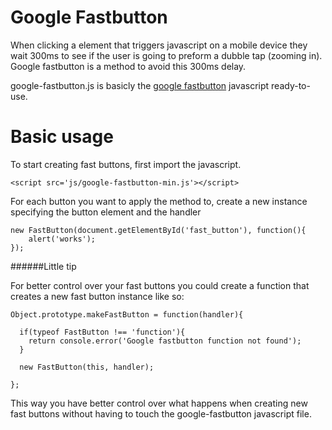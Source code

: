 Google Fastbutton
=================

When clicking a element that triggers javascript on a mobile device they wait 300ms to 
see if the user is going to preform a dubble tap (zooming in). Google fastbutton is a method to avoid 
this 300ms delay.

google-fastbutton.js is basicly the [google fastbutton](https://developers.google.com/mobile/articles/fast_buttons) javascript ready-to-use.


Basic usage
===========

To start creating fast buttons, first import the javascript.

	<script src='js/google-fastbutton-min.js'></script>

For each button you want to apply the method to, create a new instance specifying the button element and the handler

	new FastButton(document.getElementById('fast_button'), function(){
		alert('works');
	});


######Little tip

For better control over your fast buttons you could create a function that
creates a new fast button instance like so:

    Object.prototype.makeFastButton = function(handler){

      if(typeof FastButton !== 'function'){
        return console.error('Google fastbutton function not found');
      }

      new FastButton(this, handler);

    };

This way you have better control over what happens when creating new fast buttons without having to 
touch the google-fastbutton javascript file.


